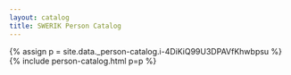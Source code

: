 ```yaml
---
layout: catalog
title: SWERIK Person Catalog
---
```

{% assign p = site.data._person-catalog.i-4DiKiQ99U3DPAVfKhwbpsu %}
{% include person-catalog.html p=p %}

